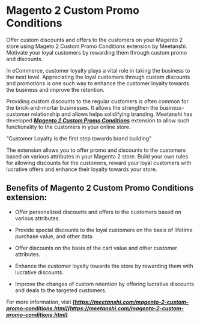 # Magento 2 Custom Promo Conditions
Offer custom discounts and offers to the customers on your Magento 2 store using Mageto 2 Custom Promo Conditions extension by Meetanshi. Motivate your loyal customers by rewarding them through custom promo and discounts.

In eCommerce, customer loyalty plays a vital role in taking the business to the next level. Appreciating the loyal customers through custom discounts and promotions is one such way to enhance the customer loyalty towards the business and improve the retention.

Providing custom discounts to the regular customers is often common for the brick-and-mortar businesses. It allows the strengthen the business-customer relationship and allows helps solidifying branding. Meetanshi has developed ***[Magento 2 Custom Promo Conditions](https://meetanshi.com/magento-2-sql-report-builder.html)*** extension to allow such functionality to the customers in your online store.

“Customer Loyalty is the first step towards brand building”

The extension allows you to offer promo and discounts to the customers based on various attributes in your Magento 2 store. Build your own rules for allowing discounts for the customers, reward your loyal customers with lucrative offers and enhance their loyalty towards your store.

## Benefits of Magento 2 Custom Promo Conditions extension:

* Offer personalized discounts and offers to the customers based on various attributes.

* Provide special discounts to the loyal customers on the basis of lifetime purchase value, and other data.

* Offer discounts on the basis of the cart value and other customer attributes.

* Enhance the customer loyalty towards the store by rewarding them with lucrative discounts.

* Improve the changes of custom retention by offering lucrative discounts and deals to the targeted customers.

For more information, visit ***[https://meetanshi.com/magento-2-custom-promo-conditions.html](https://meetanshi.com/magento-2-custom-promo-conditions.html)***
